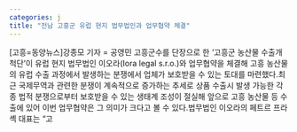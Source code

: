 ```yaml
---
categories: j
title: "전남 고흥군 유럽 현지 법무법인과 업무협약 체결"
---
```

[고흥=동양뉴스]강종모 기자 = 공영민 고흥군수를 단장으로 한 ‘고흥군 농산물 수출개척단’이 유럽 현지 법무법인 이오라(Iora legal s.r.o.)와 업무협약을 체결해 고흥 농산물의 유럽 수출 과정에서 발생하는 분쟁에서 업체가 보호받을 수 있는 토대를 마련했다.최근 국제무역과 관련한 분쟁이 계속적으로 증가하는 추세로 상품 수출시 발생 가능한 각종 법적 분쟁으로부터 보호받을 수 있는 생태계 조성이 절실해 앞으로 고흥 농산물 등 수출에 있어 이번 업무협약은 그 의미가 크다고 볼 수 있다.법무법인 이오라의 페트르 프라셱 대표는 “고